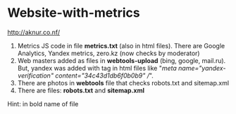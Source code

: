 # Website-with-metrics
http://aknur.co.nf/
1) Metrics JS code in file <b>metrics.txt</b> (also in html files). There are Google Analytics, Yandex metrics, zero.kz (now checks by moderator)
2) Web masters added as files in <b>webtools-upload</b> (bing, google, mail.ru). But, yandex was added with tag in html files     like "<i>meta name="yandex-verification" content="34c43d1db6f0b0b9" /</i>".
3) There are photos in <b>webtools</b> file that checks robots.txt and sitemap.xml
4) There are files: <b>robots.txt</b> and <b>sitemap.xml</b>

Hint: in bold name of file
